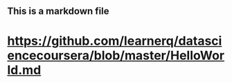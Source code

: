 ## This is a markdown file

# https://github.com/learnerq/datasciencecoursera/blob/master/HelloWorld.md
